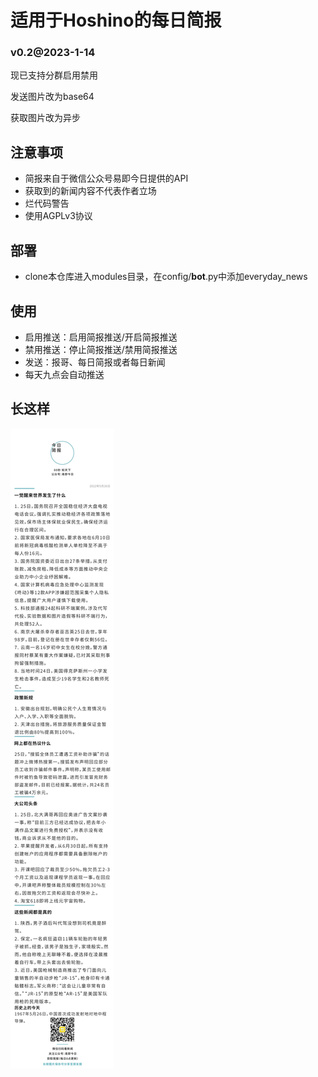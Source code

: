 # 适用于Hoshino的每日简报
### v0.2@2023-1-14

现已支持分群启用禁用

发送图片改为base64

获取图片改为异步

## 注意事项
- 简报来自于微信公众号易即今日提供的API
- 获取到的新闻内容不代表作者立场
- 烂代码警告
- 使用AGPLv3协议
## 部署
- clone本仓库进入modules目录，在config/__bot__.py中添加everyday_news
## 使用
- 启用推送：启用简报推送/开启简报推送
- 禁用推送：停止简报推送/禁用简报推送
- 发送：报哥、每日简报或者每日新闻
- 每天九点会自动推送
## 长这样
![截图](https://github.com/PerfBleu/everyday_news/raw/main/screenshot.jpg "截图")
